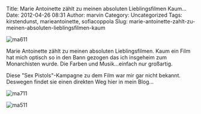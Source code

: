 Title: Marie Antoinette zählt zu meinen absoluten Lieblingsfilmen Kaum...
Date: 2012-04-26 08:31
Author: marvin
Category: Uncategorized
Tags: kirstendunst, marieantoinette, sofiacoppola
Slug: marie-antoinette-zahlt-zu-meinen-absoluten-lieblingsfilmen-kaum

![ma611]({static}/images/ma611.jpg)

Marie Antoinette zählt zu meinen absoluten Lieblingsfilmen. Kaum ein
Film hat mich optisch so in den Bann gezogen das ich insgeheim zum
Monarchisten wurde. Die Farben und Musik...einfach nur großartig.

Diese "Sex Pistols"-Kampagne zu dem Film war mir gar nicht bekannt.
Deswegen findet sie einen direkten Weg hier in mein Blog...

![ma711]({static}/images/ma711.jpg)  

![ma511]({static}/images/ma511.jpg)

